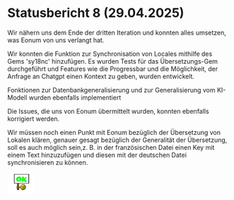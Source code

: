 # Statusbericht 8 (29.04.2025)

Wir nähern uns dem Ende der dritten Iteration und konnten alles umsetzen, was Eonum von uns verlangt hat. 

Wir konnten die Funktion zur Synchronisation von Locales mithilfe des Gems 'sy18nc' hinzufügen. 
Es wurden Tests für das Übersetzungs-Gem durchgeführt und Features wie die Progressbar und die Möglichkeit, der Anfrage an Chatgpt einen Kontext zu geben, wurden entwickelt.

Fonktionen zur Datenbankgeneralisierung und zur Generalisierung vom KI-Modell wurden ebenfalls implementiert

Die Issues, die uns von Eonum übermittelt wurden, konnten ebenfalls korrigiert werden.

Wir müssen noch einen Punkt mit Eonum bezüglich der Übersetzung von Lokalen klären, genauer gesagt bezüglich der Generalität der Übersetzung, soll es auch möglich sein,z. B. in der französischen Datei einen Key mit einem Text hinzuzufügen und diesen mit der deutschen Datei synchronisieren zu können.




![Ok](./img/ok.png)
